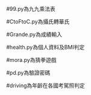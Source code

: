 #99.py為九九乘法表


#CtoFtoC.py為攝氏轉華氏


#Grande.py為成績輸入


#health.py為個人資料及BMI判定


#mora.py為猜拳遊戲


#pd.py為驗證密碼


#driving為年齡在各國考駕照判定

